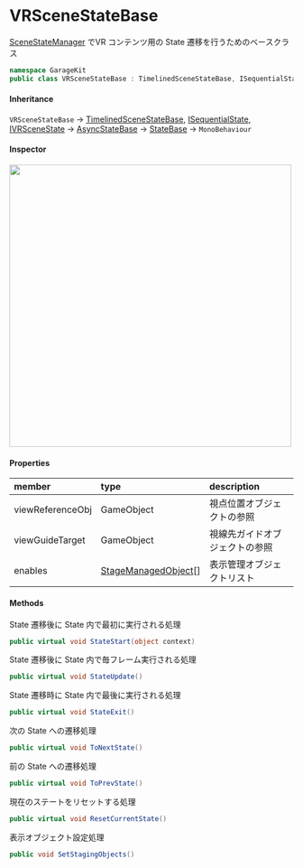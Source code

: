 # VRSceneStateBase

[SceneStateManager](~/Scripts_ja/Managers/SceneStateManager.md) でVR コンテンツ用の State 遷移を行うためのベースクラス

```csharp
namespace GarageKit
public class VRSceneStateBase : TimelinedSceneStateBase, ISequentialState, IVRSceneState
```

#### Inheritance

`VRSceneStateBase` -> [TimelinedSceneStateBase](~/Scripts_ja/Utils/State/Base/TimelinedSceneStateBase.md), [ISequentialState](~/Scripts_ja/Utils/State/Interface/ISequentialState.md), [IVRSceneState](~/Scripts_ja/Utils/State/Interface/IVRSceneState.md) -> [AsyncStateBase](~/Scripts_ja/Utils/State/Base/AsyncStateBase.md) -> [StateBase](~/Scripts_ja/Utils/State/Base/StateBase.md) -> `MonoBehaviour`

#### Inspector

<img src="~/image/script_reference/vrscenestatebase_inspector.png" width="500px"/>

#### Properties

|member|type|description|
|:--|:--|:--|
|viewReferenceObj|GameObject|視点位置オブジェクトの参照|
|viewGuideTarget|GameObject|視線先ガイドオブジェクトの参照|
|enables|[StageManagedObject](~/Scripts_ja/Utils/Object/StageManagedObject.md)[]|表示管理オブジェクトリスト|

#### Methods

State 遷移後に State 内で最初に実行される処理
```csharp
public virtual void StateStart(object context)
```

State 遷移後に State 内で毎フレーム実行される処理
```csharp
public virtual void StateUpdate()
```

State 遷移時に State 内で最後に実行される処理
```csharp
public virtual void StateExit()
```

次の State への遷移処理
```csharp
public virtual void ToNextState()
```

前の State への遷移処理
```csharp
public virtual void ToPrevState()
```

現在のステートをリセットする処理
```csharp
public virtual void ResetCurrentState()
```

表示オブジェクト設定処理
```csharp
public void SetStagingObjects()
```
